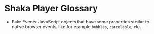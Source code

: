 # Shaka Player Glossary

- Fake Events: JavaScript objects that have some properties similar to native browser events, like for example `bubbles`, `cancelable`, etc.
